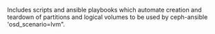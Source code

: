 Includes scripts and ansible playbooks which automate creation and teardown
of partitions and logical volumes to be used by ceph-ansible 'osd_scenario=lvm".
